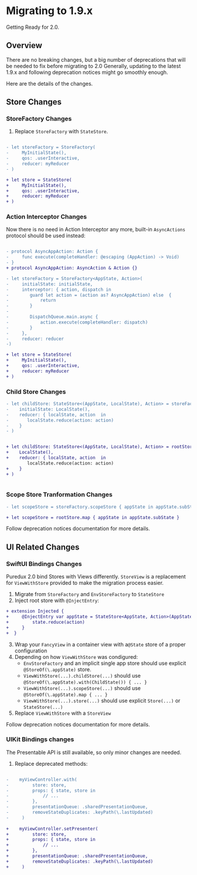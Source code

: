 # Migrating to 1.9.x 

Getting Ready for 2.0. 

## Overview

There are no breaking changes, but a big number of deprecations that will be needed to fix before migrating to 2.0
Generally, updating to the latest 1.9.x and following deprecation notices might go smoothly enough. 

Here are the details of the changes.

## Store Changes

### StoreFactory Changes

1. Replace `StoreFactory` with `StateStore`.

```diff

- let storeFactory = StoreFactory(
-     MyInitialState(),
-     qos: .userInteractive,
-     reducer: myReducer
- )

+ let store = StateStore(
+     MyInitialState(),
+     qos: .userInteractive,
+     reducer: myReducer
+ )
```

### Action Interceptor Changes

Now there is no need in Action Interceptor any more, built-in `AsyncActions` protocol should be used instead:


```diff

- protocol AsyncAppAction: Action {
-     func execute(completeHandler: @escaping (AppAction) -> Void)
- }
+ protocol AsyncAppAction: AsyncAction & Action {}

- let storeFactory = StoreFactory<AppState, Action>(
-     initialState: initialState, 
-     interceptor: { action, dispatch in
-        guard let action = (action as? AsyncAppAction) else  {
-            return
-        }
-
-        DispatchQueue.main.async {
-            action.execute(completeHandler: dispatch)
-        }
-     },
-     reducer: reducer
-)

+ let store = StateStore(
+     MyInitialState(),
+     qos: .userInteractive,
+     reducer: myReducer
+ )
```

### Child Store Changes

```diff
- let childStore: StateStore<(AppState, LocalState), Action> = storeFactory.childStore(
-    initialState: LocalState(),
-    reducer: { localState, action  in
-       localState.reduce(action: action)
-    }   
- )


+ let childStore: StateStore<(AppState, LocalState), Action> = rootStore.with(
+    LocalState(),
+    reducer: { localState, action  in
        localState.reduce(action: action)
+    }  
+ )
 
```

### Scope Store Tranformation Changes

```diff
- let scopeStore = storeFactory.scopeStore { appState in appState.subState }

+ let scopeStore = rootStore.map { appState in appState.subState }

```

Follow deprecation notices documentation for more details.

## UI Related Changes

### SwiftUI Bindings Changes

 Puredux 2.0 bind Stores with Views differently.
`StoreView` is a replacement for `ViewWithStore` provided to make the migration process easier.
 
 1. Migrate from `StoreFactory` and `EnvStoreFactory` to `StateStore`
 2. Inject root store with `@InjectEntry`:

 ```diff
+ extension Injected {
+     @InjectEntry var appState = StateStore<AppState, Action>(AppState()) { state, action in
+         state.reduce(action)
+     }
+  }
 ```

 3. Wrap your `FancyView` in a container view with  a`@State` store of a proper configuration
 4. Depending on how `ViewWithStore` was condigured:
    - `EnvStoreFactory` and an implicit single app store should use explicit `@StoreOf(\.appState)` store.
    - `ViewWithStore(...).childStore(...)`  should use `@StoreOf(\.appState).with(ChildState()) { ... }`
    - `ViewWithStore(...).scopeStore(...)` should use `@StoreOf(\.appState).map { ... }`
    - `ViewWithStore(...).store(...)`  should use explicit `Store(...)` or `StateStore(...)`
 5. Replace `ViewWithStore` with a `StoreView`

Follow deprecation notices documentation for more details.

### UIKit Bindings changes

The Presentable API is still available, so only minor changes are needed.

1. Replace deprecated methods:

```diff

-    myViewController.with(
-         store: store,
-         props: { state, store in
-             // ...
-         },
-         presentationQueue: .sharedPresentationQueue,
-         removeStateDuplicates: .keyPath(\.lastUpdated)
-     )
     
+    myViewController.setPresenter(
+         store: store,
+         props: { state, store in
+             // ...
+         },
+         presentationQueue: .sharedPresentationQueue,
+         removeStateDuplicates: .keyPath(\.lastUpdated)
+     )
    
```
